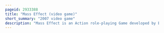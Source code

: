 ```yaml
---
pageid: 2933388
title: "Mass Effect (video game)"
short_summary: "2007 video game"
description: "Mass Effect is an Action role-playing Game developed by Bioware and published by microsoft Game Studios that was originally released in november 2007 for the Xbox 360. It is the first Game in the Mass Effect Series and takes Place in the milky Way Galaxy in the Year 2183 where Civilization is threatened by a highly advanced Machine Race known as the Reapers. The Player assumes the Role of Commander Shepard, an elite human Soldier who must stop a Rogue Agent from carrying out the Reapers' galactic Invasion. The Game involves completing multiple Quests that generally involve Space Exploration, Squad and vehicular Combat, and Interaction with non-player Characters."
---
```

